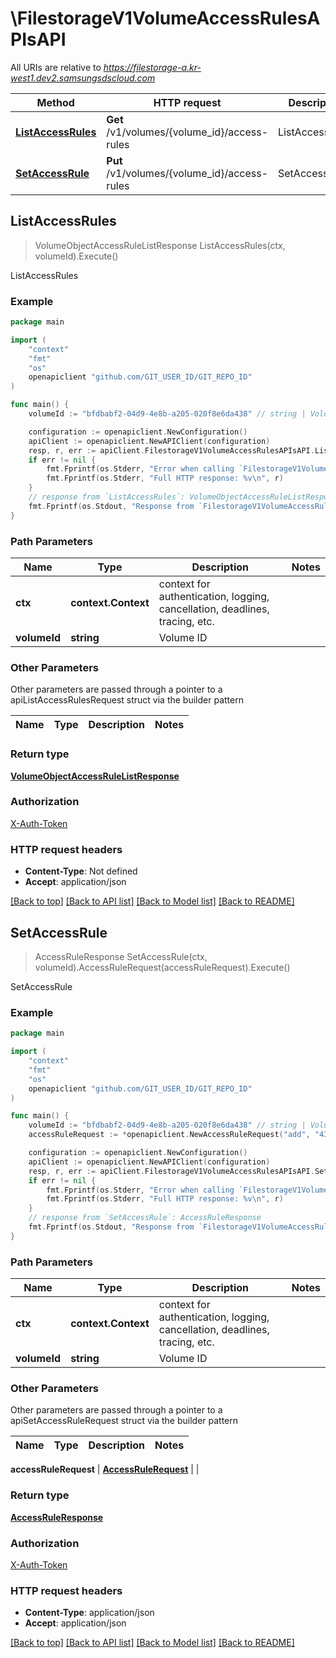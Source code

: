 # \FilestorageV1VolumeAccessRulesAPIsAPI

All URIs are relative to *https://filestorage-a.kr-west1.dev2.samsungsdscloud.com*

Method | HTTP request | Description
------------- | ------------- | -------------
[**ListAccessRules**](FilestorageV1VolumeAccessRulesAPIsAPI.md#ListAccessRules) | **Get** /v1/volumes/{volume_id}/access-rules | ListAccessRules
[**SetAccessRule**](FilestorageV1VolumeAccessRulesAPIsAPI.md#SetAccessRule) | **Put** /v1/volumes/{volume_id}/access-rules | SetAccessRule



## ListAccessRules

> VolumeObjectAccessRuleListResponse ListAccessRules(ctx, volumeId).Execute()

ListAccessRules



### Example

```go
package main

import (
	"context"
	"fmt"
	"os"
	openapiclient "github.com/GIT_USER_ID/GIT_REPO_ID"
)

func main() {
	volumeId := "bfdbabf2-04d9-4e8b-a205-020f8e6da438" // string | Volume ID

	configuration := openapiclient.NewConfiguration()
	apiClient := openapiclient.NewAPIClient(configuration)
	resp, r, err := apiClient.FilestorageV1VolumeAccessRulesAPIsAPI.ListAccessRules(context.Background(), volumeId).Execute()
	if err != nil {
		fmt.Fprintf(os.Stderr, "Error when calling `FilestorageV1VolumeAccessRulesAPIsAPI.ListAccessRules``: %v\n", err)
		fmt.Fprintf(os.Stderr, "Full HTTP response: %v\n", r)
	}
	// response from `ListAccessRules`: VolumeObjectAccessRuleListResponse
	fmt.Fprintf(os.Stdout, "Response from `FilestorageV1VolumeAccessRulesAPIsAPI.ListAccessRules`: %v\n", resp)
}
```

### Path Parameters


Name | Type | Description  | Notes
------------- | ------------- | ------------- | -------------
**ctx** | **context.Context** | context for authentication, logging, cancellation, deadlines, tracing, etc.
**volumeId** | **string** | Volume ID | 

### Other Parameters

Other parameters are passed through a pointer to a apiListAccessRulesRequest struct via the builder pattern


Name | Type | Description  | Notes
------------- | ------------- | ------------- | -------------


### Return type

[**VolumeObjectAccessRuleListResponse**](VolumeObjectAccessRuleListResponse.md)

### Authorization

[X-Auth-Token](../README.md#X-Auth-Token)

### HTTP request headers

- **Content-Type**: Not defined
- **Accept**: application/json

[[Back to top]](#) [[Back to API list]](../README.md#documentation-for-api-endpoints)
[[Back to Model list]](../README.md#documentation-for-models)
[[Back to README]](../README.md)


## SetAccessRule

> AccessRuleResponse SetAccessRule(ctx, volumeId).AccessRuleRequest(accessRuleRequest).Execute()

SetAccessRule



### Example

```go
package main

import (
	"context"
	"fmt"
	"os"
	openapiclient "github.com/GIT_USER_ID/GIT_REPO_ID"
)

func main() {
	volumeId := "bfdbabf2-04d9-4e8b-a205-020f8e6da438" // string | Volume ID
	accessRuleRequest := *openapiclient.NewAccessRuleRequest("add", "43fq3347-02q4-4aa8-ccf9-affe4917bb6f", "VM") // AccessRuleRequest | 

	configuration := openapiclient.NewConfiguration()
	apiClient := openapiclient.NewAPIClient(configuration)
	resp, r, err := apiClient.FilestorageV1VolumeAccessRulesAPIsAPI.SetAccessRule(context.Background(), volumeId).AccessRuleRequest(accessRuleRequest).Execute()
	if err != nil {
		fmt.Fprintf(os.Stderr, "Error when calling `FilestorageV1VolumeAccessRulesAPIsAPI.SetAccessRule``: %v\n", err)
		fmt.Fprintf(os.Stderr, "Full HTTP response: %v\n", r)
	}
	// response from `SetAccessRule`: AccessRuleResponse
	fmt.Fprintf(os.Stdout, "Response from `FilestorageV1VolumeAccessRulesAPIsAPI.SetAccessRule`: %v\n", resp)
}
```

### Path Parameters


Name | Type | Description  | Notes
------------- | ------------- | ------------- | -------------
**ctx** | **context.Context** | context for authentication, logging, cancellation, deadlines, tracing, etc.
**volumeId** | **string** | Volume ID | 

### Other Parameters

Other parameters are passed through a pointer to a apiSetAccessRuleRequest struct via the builder pattern


Name | Type | Description  | Notes
------------- | ------------- | ------------- | -------------

 **accessRuleRequest** | [**AccessRuleRequest**](AccessRuleRequest.md) |  | 

### Return type

[**AccessRuleResponse**](AccessRuleResponse.md)

### Authorization

[X-Auth-Token](../README.md#X-Auth-Token)

### HTTP request headers

- **Content-Type**: application/json
- **Accept**: application/json

[[Back to top]](#) [[Back to API list]](../README.md#documentation-for-api-endpoints)
[[Back to Model list]](../README.md#documentation-for-models)
[[Back to README]](../README.md)

